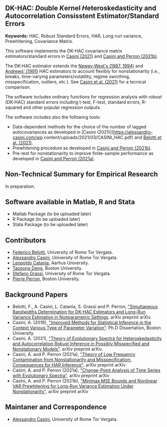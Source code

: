 ## DK-HAC: *D*ouble *K*ernel *H*eteroskedasticity and *A*utocorrelation *C*onsisstent Estimator/Standard Errors 

**Keywords:** HAC, Robust Standard Errors, HAR, Long-run variance, Prewhitening, Covariance Matrix.

This software implements the DK-HAC covariance matrix estimators/standard errors in [Casini (2021)](https://alessandro-casini.com/wp-content/uploads/2021/03/CASINI_HAC.pdf) and [Casini and Perron (2021b)](https://alessandro-casini.com/wp-content/uploads/2021/03/CASINI_PERRON_DKHAC_Prewhitening.pdf). 

The DK-HAC estimator extends the [Newey-West's (1987, 1994)](https://en.wikipedia.org/wiki/Newey%E2%80%93West_estimator) and [Andrews' (1991)](https://www.jstor.org/stable/2938229?seq=1) HAC estimators to account flexibly for nonstationarity (i.e., breaks, time-varying parameters/volatility, regime swicthing, misspecification, outliers, etc.). See [Casini et al. (2021)](https://alessandro-casini.com/wp-content/uploads/2021/03/CASINI_et_al_Low_Freq_Contamination_HAR.pdf) for a tecnical comparison.  

The software includes ordinary functions for regression analysis with robust (DK-HAC) standard errors including t-test, F-test, standard errors, R-squared and other popular regression outputs.

The software includes also the following tools:
* Data-dependent methods for the choice of the number of lagged autocovariances as developed in [Casini (2021)](https://alessandro-casini.com/wp content/uploads/2021/03/CASINI_HAC.pdf) and [Belotti et al. (2021)](https://alessandro-casini.com/research/). 
* Prewhitening procedure as developed in [Casini and Perron (2021b)](https://alessandro-casini.com/wp-content/uploads/2021/03/CASINI_PERRON_DKHAC_Prewhitening.pdf).
* Pre-test for nonstationarity to improve finite-sample performance as developed in [Casini and Perron (2021a)](https://alessandro-casini.com/wp-content/uploads/2021/03/CASINI_PERRON_Change-Point_Spectrum_SLS.pdf).

## Non-Technical Summary for Empirical Research
In preparation.

## Software available in Matlab, R and Stata

* Matlab Package (to be uploaded later)
* R Package (to be uploaded later)
* Stata Package (to be uploaded later)

## Contributors
* [Federico Belotti](https://economia.uniroma2.it/faculty/333/belotti-federico), University of Rome Tor Vergata.
* [Alessandro Casini](https://alessandro-casini.com), University of Rome Tor Vergata.
* [Leopoldo Catania](https://pure.au.dk/portal/en/persons/id(5d29f2ff-3942-4a3d-a74d-006b55ae3836).html), Aarhus University.
* [Taosong Deng](https://tsdeng.mystrikingly.com/), Boston University.
* [Stefano Grassi](https://economia.uniroma2.it/faculty/412/grassi-stefano), University of Rome Tor Vergata.
* [Pierre Perron](http://blogs.bu.edu/perron/), Boston University.

## Background Papers
* Belotti, F., A. Casini, L. Catania, S. Grassi and P. Perron, ["Simultaneous Bandwidths Determination for DK-HAC Estimators and Long-Run Variance Estimation in Nonparametric Settings](https://alessandro-casini.com/research/). arXiv preprint arXiv. 
* Casini, A. (2019), ["Improved Methods for Statistical Inference in the Context Various Type of Parameter Variation"](https://open.bu.edu/handle/2144/38750). Ph.D Dissertation, Boston University.
* Casini, A. (2021), ["Theory of Evolutionary Spectra for Heteroskedasticity and Autocorrelation Robust Inference in Possibly Misspecified and Nonstationary Models"](https://alessandro-casini.com/research/). arXiv preprint arXiv.
* Casini, A. and P. Perron (2021a), ["Theory of Low Frequency Contamination from Nonstationarity and Misspecification: Consequences for HAR Inference"](https://alessandro-casini.com/wp-content/uploads/2021/03/CASINI_et_al_Low_Freq_Contamination_HAR.pdf). arXiv preprint arXiv 
* Casini, A. and P. Perron (2021a), ["Change-Point Analysis of Time Series with Evolutionary Spectra"](https://alessandro-casini.com/wp-content/uploads/2021/03/CASINI_PERRON_Change-Point_Spectrum_SLS.pdf). arXiv preprint arXiv 
* Casini, A. and P. Perron (2021b), ["Minimax MSE Bounds and Nonlinear VAR Prewhitening for Long-Run Variance Estimation Under Nonstationarity"](https://alessandro-casini.com/wp-content/uploads/2021/03/CASINI_PERRON_DKHAC_Prewhitening.pdf). arXiv preprint arXiv 

## Maintaner and Correspondence
* [Alessandro Casini](https://alessandro-casini.com), University of Rome Tor Vergata.


